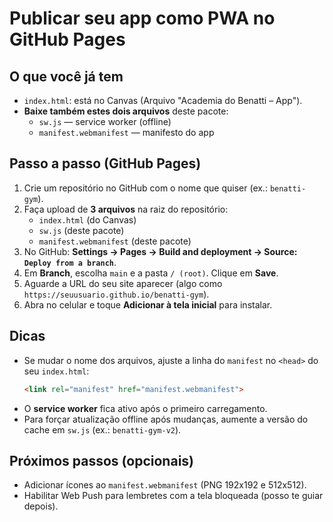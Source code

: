 # Publicar seu app como PWA no GitHub Pages

## O que você já tem
- `index.html`: está no Canvas (Arquivo "Academia do Benatti – App").
- **Baixe também estes dois arquivos** deste pacote:
  - `sw.js` — service worker (offline)
  - `manifest.webmanifest` — manifesto do app

## Passo a passo (GitHub Pages)
1. Crie um repositório no GitHub com o nome que quiser (ex.: `benatti-gym`).
2. Faça upload de **3 arquivos** na raiz do repositório:
   - `index.html` (do Canvas)
   - `sw.js` (deste pacote)
   - `manifest.webmanifest` (deste pacote)
3. No GitHub: **Settings → Pages → Build and deployment → Source: `Deploy from a branch`**.
4. Em **Branch**, escolha `main` e a pasta `/ (root)`. Clique em **Save**.
5. Aguarde a URL do seu site aparecer (algo como `https://seuusuario.github.io/benatti-gym`).
6. Abra no celular e toque **Adicionar à tela inicial** para instalar.

## Dicas
- Se mudar o nome dos arquivos, ajuste a linha do `manifest` no `<head>` do seu `index.html`:
  ```html
  <link rel="manifest" href="manifest.webmanifest">
  ```
- O **service worker** fica ativo após o primeiro carregamento.
- Para forçar atualização offline após mudanças, aumente a versão do cache em `sw.js` (ex.: `benatti-gym-v2`).

## Próximos passos (opcionais)
- Adicionar ícones ao `manifest.webmanifest` (PNG 192x192 e 512x512).
- Habilitar Web Push para lembretes com a tela bloqueada (posso te guiar depois).
